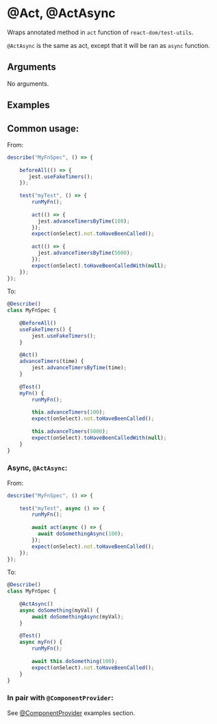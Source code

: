 # @Act, @ActAsync

Wraps annotated method in `act` function of `react-dom/test-utils`.

`@ActAsync` is the same as act, except that it will be ran as `async` function.

## Arguments

No arguments.

## Examples

## Common usage:

From:

```typescript
describe("MyFnSpec", () => {
    
    beforeAll(() => {
       jest.useFakeTimers();
    });
    
    test("myTest", () => {
        runMyFn();
        
        act(() => {
          jest.advanceTimersByTime(100);
        });
        expect(onSelect).not.toHaveBeenCalled();
        
        act(() => {
          jest.advanceTimersByTime(5000);
        });
        expect(onSelect).toHaveBeenCalledWith(null);
    });
});
```

To:

```typescript
@Describe()
class MyFnSpec {
  
    @BeforeAll()
    useFakeTimers() {
        jest.useFakeTimers();
    }
    
    @Act()
    advanceTimers(time) {
        jest.advanceTimersByTime(time);
    }
    
    @Test()
    myFn() {
        runMyFn();
        
        this.advanceTimers(100);
        expect(onSelect).not.toHaveBeenCalled();
        
        this.advanceTimers(5000);
        expect(onSelect).toHaveBeenCalledWith(null);
    }
}
```

### Async, `@ActAsync`:

From:

```typescript
describe("MyFnSpec", () => {
    
    test("myTest", async () => {
        runMyFn();
        
        await act(async () => {
          await doSomethingAsync(100);
        });
        expect(onSelect).not.toHaveBeenCalled();
    });
});
```

To:

```typescript
@Describe()
class MyFnSpec {
  
    @ActAsync()
    async doSomething(myVal) {
        await doSomethingAsync(myVal);
    }
    
    @Test()
    async myFn() {
        runMyFn();
        
        await this.doSomething(100);
        expect(onSelect).not.toHaveBeenCalled();
    }
}
```

### In pair with `@ComponentProvider`:

See [@ComponentProvider](https://github.com/vitalishapovalov/jest-decorated/blob/master/docs/ComponentProvider.md) examples section.

